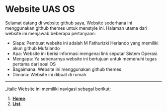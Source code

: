 # Website UAS OS

Selamat datang di website github saya, Website sederhana ini menggunakan github themes untuk menstyle ini.
Halaman utama dari website ini menjawab beberapa pertanyaan:
 * Siapa: Pembuat website ini adalah M Fathurizki Herlando yang memiliki akun github Mufalando
 * Apa: Website ini berisi informasi mengenai link seputar Sistem Operasi.
 * Mengapa: Ya sebenarnya website ini bertujuan untuk memenuhi tugas pertama dari soal OS
 * Bagaimana: Website ini menggunakan github themes
 * Dimana: Website ini dibuat di rumah

----------------------------------------------------------------------------------------------------------------------------------------

_italic Website ini memiliki navigasi sebagai berikut:
1. [**Home**](https://mufalando.github.io/os201/).
2. [**List**](https://mufalando.github.io/os201/urls).
